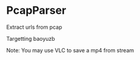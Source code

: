 # PcapParser

Extract urls from pcap

Targetting baoyuzb

Note: You may use VLC to save a mp4 from stream
